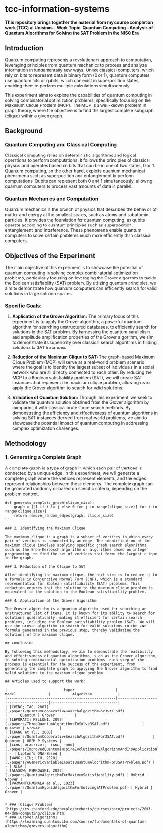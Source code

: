 # tcc-information-systems
**This repository brings together the material from my course completion work (TCC) at Unisinos - Work Topic: Quantum Computing - Analysis of Quantum Algorithms for Solving the SAT Problem in the NISQ Era**


## Introduction

Quantum computing represents a revolutionary approach to computation, leveraging principles from quantum mechanics to process and analyze information in fundamentally new ways. Unlike classical computers, which rely on bits to represent data in binary form (0 or 1), quantum computers use quantum bits or qubits, which can exist in superposition states, enabling them to perform multiple calculations simultaneously.

This experiment aims to explore the capabilities of quantum computing in solving combinatorial optimization problems, specifically focusing on the Maximum Clique Problem (MCP). The MCP is a well-known problem in graph theory, where the objective is to find the largest complete subgraph (clique) within a given graph.

## Background

### Quantum Computing and Classical Computing

Classical computing relies on deterministic algorithms and logical operations to perform computations. It follows the principles of classical physics and operates based on bits that can be in one of two states, 0 or 1. Quantum computing, on the other hand, exploits quantum mechanical phenomena such as superposition and entanglement to perform computations. Qubits can represent both 0 and 1 simultaneously, allowing quantum computers to process vast amounts of data in parallel.

### Quantum Mechanics and Computation

Quantum mechanics is the branch of physics that describes the behavior of matter and energy at the smallest scales, such as atoms and subatomic particles. It provides the foundation for quantum computing, as qubits operate according to quantum principles such as superposition, entanglement, and interference. These phenomena enable quantum computers to solve certain problems much more efficiently than classical computers.

## Objectives of the Experiment

The main objective of this experiment is to showcase the potential of quantum computing in solving complex combinatorial optimization problems, particularly focusing on leveraging the Grover algorithm to tackle the Boolean satisfiability (SAT) problem. By utilizing quantum principles, we aim to demonstrate how quantum computers can efficiently search for valid solutions in large solution spaces.

### Specific Goals:

1. **Application of the Grover Algorithm:** The primary focus of this experiment is to apply the Grover algorithm, a powerful quantum algorithm for searching unstructured databases, to efficiently search for solutions to the SAT problem. By harnessing the quantum parallelism and amplitude amplification properties of the Grover algorithm, we aim to demonstrate its superiority over classical search algorithms in finding solutions to SAT instances.

2. **Reduction of the Maximum Clique to SAT:** The graph-based Maximum Clique Problem (MCP) will serve as a real-world problem scenario, where the goal is to identify the largest subset of individuals in a social network who are all directly connected to each other. By reducing the MCP to a Boolean satisfiability problem (SAT), we will create SAT instances that represent the maximum clique problem, allowing us to apply the Grover algorithm to search for valid solutions.

3. **Validation of Quantum Solution:** Through this experiment, we seek to validate the quantum solution obtained from the Grover algorithm by comparing it with classical brute-force search methods. By demonstrating the efficiency and effectiveness of quantum algorithms in solving SAT instances derived from real-world problems, we aim to showcase the potential impact of quantum computing in addressing complex optimization challenges.


## Methodology

### 1. Generating a Complete Graph

A complete graph is a type of graph in which each pair of vertices is connected by a unique edge. In this experiment, we will generate a complete graph where the vertices represent elements, and the edges represent relationships between these elements. The complete graph can be generated randomly or based on specific criteria, depending on the problem context.

```
def generate_complete_graph(clique_size):
    graph = [[1 if i != j else 0 for j in range(clique_size)] for i in range(clique_size)]
    return remove_random_edges(graph, clique_size)
``

### 2. Identifying the Maximum Clique

The maximum clique in a graph is a subset of vertices in which every pair of vertices is connected by an edge. The identification of the maximum clique involves applying specific graph search algorithms, such as the Bron-Kerbosch algorithm or algorithms based on integer programming, to find the set of vertices that forms the largest clique in the graph.

### 3. Reduction of the Clique to SAT

After identifying the maximum clique, the next step is to reduce it to a formula in Conjunctive Normal Form (CNF), which is a standard representation for Boolean satisfiability (SAT) problems. This reduction ensures that the solution to the maximum clique problem is equivalent to the solution to the Boolean satisfiability problem.

### 4. Application of the Grover Algorithm

The Grover algorithm is a quantum algorithm used for searching an unstructured list of items. It is known for its ability to search for solutions quadratically, making it efficient for certain search problems, including the Boolean satisfiability problem (SAT). We will use the Grover algorithm to search for valid solutions to the CNF formula generated in the previous step, thereby validating the solutions of the maximum clique.

## Conclusion

By following this methodology, we aim to demonstrate the feasibility and effectiveness of quantum algorithms, such as the Grover algorithm, in solving combinatorial optimization problems. Each step of the process is essential for the success of the experiment, from generating the complete graph to applying the Grover algorithm to find valid solutions to the maximum clique problem.

## Articles used to support the work:

|                          Paper                   |                  Model               |          Algorithm            |
|--------------------------------------------------|--------------------------------------|-------------------------------|
| [CHENG; TAO, 2007](./papers/QuantumCooperativeSearchAlgorithmFor3SAT.pdf)               |      Quantum | Grover         |
| [LEPORATI; FELLONI, 2007](./papers/ThreeQuantumAlgorithmsToSolve3SAT.pdf)               |      Quantum | Grover         |
| [CHANG et al., 2008](./papers/QuantumCooperativeSearchAlgorithmFor3SAT.pdf)             |      Quantum | UREM P Systems |
| [FENG; BLANZIERI; LIANG, 2008](./papers/ImprovedQuantumInspireEvolutionaryAlgorithmAndItsApplicationTo3SATProblems.pdf) | - | Lipton’s DNA-Based |
| [WANG; LIU; LIU, 2020](./papers/AGenericVariableInputsQuantumAlgorithmFor3SATProblem.pdf) | - | QIEA |
| [ALASOW; PERKOWSKI, 2022](./papers/QuantumAlgorithmForMaximumSatisfiability.pdf) | Hybrid | Grover |
| [VARMANTCHAONALA et al., 2023](./papers/QuantumHybridAlgorithmForSolvingSATProblem.pdf) | Hybrid | Grover |


* ### [Clique Problem](https://cs.stanford.edu/people/eroberts/courses/soco/projects/2003-04/dna-computing/clique.htm)
* ### [Grover Algorithm](https://learning.quantum.ibm.com/course/fundamentals-of-quantum-algorithms/grovers-algorithm)



